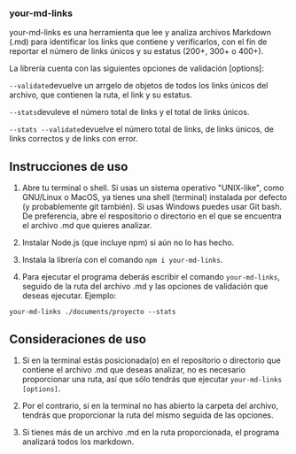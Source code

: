 ### your-md-links

your-md-links es una herramienta que lee y analiza archivos Markdown (.md) para identificar los links que contiene y verificarlos, con el fin de reportar el número de links únicos y su estatus (200+, 300+ o 400+).

La librería cuenta con las siguientes opciones de validación [options]: 

``--validate``devuelve un arrgelo de objetos de todos los links únicos del archivo, que contienen la ruta, el link y su estatus.

``--stats``devuleve el número total de links y el total de links únicos.

``--stats --validate``devuelve el número total de links, de links únicos, de links correctos y de links con error. 



## Instrucciones de uso

1. Abre tu terminal o shell. Si usas un sistema operativo "UNIX-like", como GNU/Linux o MacOS, ya tienes una shell (terminal) instalada por defecto (y probablemente git también). Si usas Windows puedes usar Git bash. De preferencia, abre el respositorio o directorio en el que se encuentra el archivo .md que quieres analizar. 

2. Instalar Node.js (que incluye npm) si aún no lo has hecho.

3. Instala la librería con el comando ``npm i your-md-links``.

4. Para ejecutar el programa deberás escribir el comando ``your-md-links``, seguido de la ruta del archivo .md y las opciones de validación que deseas ejecutar. Ejemplo:

``your-md-links ./documents/proyecto --stats``

## Consideraciones de uso

1. Si en la terminal estás posicionada(o) en el repositorio o directorio que contiene el archivo .md que deseas analizar, no es necesario proporcionar una ruta, así que sólo tendrás que ejecutar ``your-md-links [options]``.

2. Por el contrario, si en la terminal no has abierto la carpeta del archivo, tendrás que proporcionar la ruta del mismo seguida de las opciones. 

3. Si tienes más de un archivo .md en la ruta proporcionada, el programa analizará todos los markdown. 